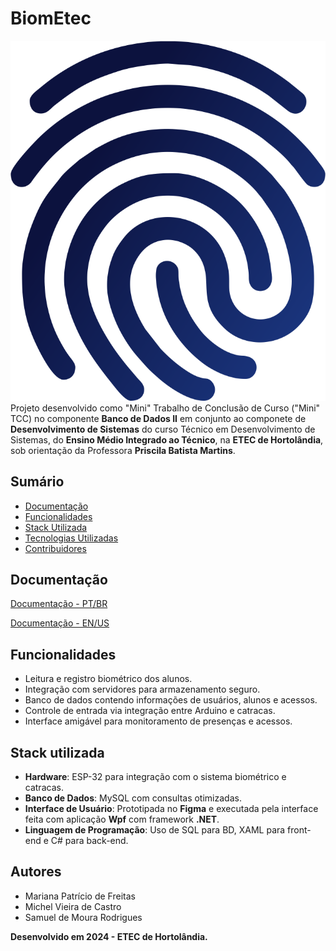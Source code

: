 # BiomEtec

![Logo - BiomEtec](https://github.com/SamuMoura/WpfBiomEtec/blob/master/assets/Fiveicon%20-%20BiomEtec.png)
Projeto desenvolvido como "Mini" Trabalho de Conclusão de Curso ("Mini" TCC) no componente **Banco de Dados II** em conjunto ao componete de **Desenvolvimento de Sistemas** do curso Técnico em Desenvolvimento de Sistemas, do **Ensino Médio Integrado ao Técnico**, na **ETEC de Hortolândia**, sob orientação da Professora **Priscila Batista Martins**.
## Sumário
- [Documentação](#documentação)
- [Funcionalidades](#funcionalidades)
- [Stack Utilizada](#stack-utilizadas)
- [Tecnologias Utilizadas](#tecnologias-utilizadas)
- [Contribuidores](#contribuidores)

## Documentação

[Documentação - PT/BR](https://docs.google.com/document/d/1QaixXGWdKHXk9Vd67hGKzZCVPwfm3UrV5ldV6LBOXUU/edit?usp=sharing)

[Documentação - EN/US](https://docs.google.com/document/d/1LJeAx2K4zwot4WzN5-SJFcnN0wSg0raqnDKY8rQLUDc/edit?usp=sharing)
## Funcionalidades

- Leitura e registro biométrico dos alunos.
- Integração com servidores para armazenamento seguro.
- Banco de dados contendo informações de usuários, alunos e acessos.
- Controle de entrada via integração entre Arduino e catracas.
- Interface amigável para monitoramento de presenças e acessos.
## Stack utilizada

- **Hardware**: ESP-32 para integração com o sistema biométrico e catracas.
- **Banco de Dados**: MySQL com consultas otimizadas.
- **Interface de Usuário**: Prototipada no **Figma** e executada pela interface feita com aplicação **Wpf** com framework **.NET**.
- **Linguagem de Programação**: Uso de SQL para BD, XAML para front-end e C# para back-end.


## Autores

- Mariana Patrício de Freitas
- Michel Vieira de Castro
- Samuel de Moura Rodrigues


**Desenvolvido em 2024 - ETEC de Hortolândia.**
